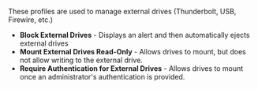 These profiles are used to manage external drives (Thunderbolt, USB, Firewire, etc.)

* **Block External Drives** - Displays an alert and then automatically ejects external drives
* **Mount External Drives Read-Only** - Allows drives to mount, but does not allow writing to the external drive.
* **Require Authentication for External Drives** - Allows drives to mount once an administrator's authentication is provided.
